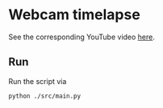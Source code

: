 # Webcam timelapse

See the corresponding YouTube video [here](https://youtu.be/u92O8MPBjSA).


## Run

Run the script via

```
python ./src/main.py
```